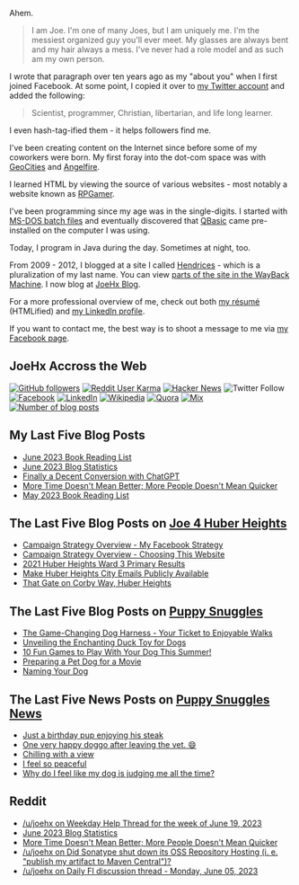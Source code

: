 Ahem.

> I am Joe. I'm one of many Joes, but I am uniquely me. I'm the messiest organized guy you'll ever meet. My glasses are always bent and my hair always a mess. I've never had a role model and as such am my own person.

I wrote that paragraph over ten years ago as my "about you" when I first joined Facebook. At some point, I copied it over to [my Twitter account](https://twitter.com/JoeHxBlog) and added the following:

> Scientist, programmer, Christian, libertarian, and life long learner.

I even hash-tag-ified them - it helps followers find me.

I've been creating content on the Internet since before some of my coworkers were born. My first foray into the dot-com space was with [GeoCities](https://en.wikipedia.org/wiki/Yahoo!_GeoCities) and [Angelfire](https://en.wikipedia.org/wiki/Angelfire).

I learned HTML by viewing the source of various websites - most notably a website known as [RPGamer](https://rpgamer.com/).

I've been programming since my age was in the single-digits. I started with [MS-DOS batch files](https://en.wikipedia.org/wiki/Batch_file) and eventually discovered that [QBasic](https://en.wikipedia.org/wiki/QBasic) came pre-installed on the computer I was using.

Today, I program in Java during the day. Sometimes at night, too.

From 2009 - 2012, I blogged at a site I called [Hendrices](https://www.facebook.com/Hendricescom/) - which is a pluralization of my last name. You can view [parts of the site in the WayBack Machine](https://web.archive.org/web/20090731115109/http://www.hendrices.com/). I now blog at [JoeHx Blog](https://www.joehxblog.com/).

For a more professional overview of me, check out both [my r&eacute;sum&eacute;](https://www.joehxblog.com/resume/) (HTMLified) and [my LinkedIn profile](https://www.linkedin.com/in/joehx/).

If you want to contact me, the best way is to shoot a message to me via [my Facebook page](https://www.facebook.com/JoeHxBlog/).

## JoeHx Accross the Web

[![GitHub followers](https://img.shields.io/github/followers/hendrixjoseph?label=GitHub&style=for-the-badge&logo=github)](https://github.com/hendrixjoseph)
[![Reddit User Karma](https://img.shields.io/reddit/user-karma/combined/joehx?label=Reddit&style=for-the-badge&logo=reddit)](https://www.reddit.com/user/joehx/)
[![Hacker News](https://img.shields.io/badge/dynamic/json?label=hacker+news&query=%24.karma&url=https%3A%2F%2Fhacker-news.firebaseio.com%2Fv0%2Fuser%2Fjoehx2.json&color=ff6600&style=for-the-badge&logo=y-combinator)](https://news.ycombinator.com/user?id=joehx2)
![Twitter Follow](https://img.shields.io/twitter/follow/JoeHxBlog?label=Twitter&style=for-the-badge&logo=twitter&color=1da1f2)
[![Facebook](https://img.shields.io/static/v1?label=FACEBOOK&message=137%20LIKES&color=3b5998&style=for-the-badge&logo=facebook)](https://www.facebook.com/JoeHxBlog)
[![LinkedIn](https://img.shields.io/static/v1?label=linkedin&message=193%20connections&color=2867b2&style=for-the-badge&logo=linkedin)](https://www.linkedin.com/in/joehx)
[![Wikipedia](https://img.shields.io/badge/dynamic/xml?label=wikipedia&query=%2F%2F%2A%5B%40id%3D%22general-stats%22%5D%2Fdiv%2Fdiv%2Fdiv%5B1%5D%2Ftable%2Ftbody%2Ftr%5B11%5D%2Ftd%5B2%5D%2Fstrong&suffix=%20edits&url=https%3A%2F%2Fxtools.wmflabs.org%2Fec%2Fen.wikipedia.org%2FHendrixjoseph&style=for-the-badge&logo=wikipedia&color=9f9f9f)](https://en.wikipedia.org/wiki/User:Hendrixjoseph)
[![Quora](https://img.shields.io/static/v1?label=quora&message=110%20followers&color=b92b27&style=for-the-badge&logo=quora&logoColor=b92b27)](https://www.quora.com/profile/Joseph-Hendrix)
[![Mix](https://img.shields.io/static/v1?label=mix&message=14k%20followers&color=ff8126&style=for-the-badge&logo=mix&logoColor=ff8126)](https://mix.com/joehx)
[![Number of blog posts](https://img.shields.io/endpoint?style=for-the-badge&url=https%3A%2F%2Fwww.joehxblog.com%2Fdata%2Fnumposts.json)](https://www.joehxblog.com/)

## My Last Five Blog Posts

<!-- JOEHXBLOG:START -->
- [June 2023 Book Reading List](https://www.joehxblog.com/june-2023-book-reading-list/)
- [June 2023 Blog Statistics](https://www.joehxblog.com/june-2023-blog-statistics/)
- [Finally a Decent Conversion with ChatGPT](https://www.joehxblog.com/finally-a-decent-conversion-with-chatgpt/)
- [More Time Doesn&#39;t Mean Better; More People Doesn&#39;t Mean Quicker](https://www.joehxblog.com/more-time-doesnt-mean-better-more-people-doesnt-mean-quicker/)
- [May 2023 Book Reading List](https://www.joehxblog.com/may-2023-book-reading-list/)
<!-- JOEHXBLOG:END -->

## The Last Five Blog Posts on [Joe 4 Huber Heights](https://www.joe4huberheights.com/)

<!-- JOE4HUBERHEIGHTS:START -->
- [Campaign Strategy Overview - My Facebook Strategy](https://www.joe4huberheights.com/my-facebook-strategy/)
- [Campaign Strategy Overview - Choosing This Website](https://www.joe4huberheights.com/choosing-this-website/)
- [2021 Huber Heights Ward 3 Primary Results](https://www.joe4huberheights.com/2021-huber-heights-primary-results/)
- [Make Huber Heights City Emails Publicly Available](https://www.joe4huberheights.com/make-huber-heights-city-emails-publicly-available/)
- [That Gate on Corby Way, Huber Heights](https://www.joe4huberheights.com/that-gate-on-corby-way/)
<!-- JOE4HUBERHEIGHTS:END -->

## The Last Five Blog Posts on [Puppy Snuggles](https://www.puppy-snuggles.com/)

<!-- PUPPY-SNUGGLES:START -->
- [The Game-Changing Dog Harness - Your Ticket to Enjoyable Walks](https://www.puppy-snuggles.com/blog/the-game-changing-dog-harness-your-ticket-to-enjoyable-walks/)
- [Unveiling the Enchanting Duck Toy for Dogs](https://www.puppy-snuggles.com/blog/unveiling-the-enchanting-duck-toy-for-dogs/)
- [10 Fun Games to Play With Your Dog This Summer!](https://www.puppy-snuggles.com/blog/10-fun-games-to-play-with-your-dog-this-summer/)
- [Preparing a Pet Dog for a Movie](https://www.puppy-snuggles.com/blog/preparing-a-pet-dog-for-a-movie/)
- [Naming Your Dog](https://www.puppy-snuggles.com/blog/naming-your-dog/)
<!-- PUPPY-SNUGGLES:END -->

## The Last Five News Posts on [Puppy Snuggles News](https://news.puppy-snuggles.com/)

<!-- PUPPY-SNUGGLES-NEWS:START -->
- [Just a birthday pup enjoying his steak](https://news.puppy-snuggles.com/22590714/just-a-birthday-pup-enjoying-his-steak)
- [One very happy doggo after leaving the vet. 😄](https://news.puppy-snuggles.com/17257604/one-very-happy-doggo-after-leaving-the-vet)
- [Chilling with a view](https://news.puppy-snuggles.com/16530384/chilling-with-a-view)
- [I feel so peaceful](https://news.puppy-snuggles.com/16464361/i-feel-so-peaceful)
- [Why do I feel like my dog is judging me all the time?](https://news.puppy-snuggles.com/15907332/why-do-i-feel-like-my-dog-is-judging-me-all-the-time)
<!-- PUPPY-SNUGGLES-NEWS:END -->

## Reddit

<!-- REDDIT:START -->
- [/u/joehx on Weekday Help Thread for the week of June 19, 2023](https://www.reddit.com/r/personalfinance/comments/14dbfko/weekday_help_thread_for_the_week_of_june_19_2023/jp35xq4/)
- [June 2023 Blog Statistics](https://www.reddit.com/r/u_joehx/comments/14es1wv/june_2023_blog_statistics/)
- [More Time Doesn&#39;t Mean Better; More People Doesn&#39;t Mean Quicker](https://www.reddit.com/r/u_joehx/comments/142tbzy/more_time_doesnt_mean_better_more_people_doesnt/)
- [/u/joehx on Did Sonatype shut down its OSS Repository Hosting &lpar;i. e. &quot;publish my artifact to Maven Central&quot;&rpar;?](https://www.reddit.com/r/java/comments/142fj3r/did_sonatype_shut_down_its_oss_repository_hosting/jn4estt/)
- [/u/joehx on Daily FI discussion thread - Monday, June 05, 2023](https://www.reddit.com/r/financialindependence/comments/14183nv/daily_fi_discussion_thread_monday_june_05_2023/jn039fu/)
<!-- REDDIT:END -->
